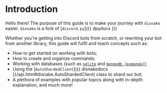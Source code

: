# Introduction

Hello there! The purpose of this guide is to make your journey with `disnake` easier. `disnake` is a fork of [`discord.py`]({{ dpydocs }})

Whether you're getting into Discord bots from scratch, or rewriting your bot from another library, this guide will fulfil and teach concepts such as:

- How to get started on working with bots;
- How to create and organize commands;
- Working with databases (such as [`sqlite`][sqlite-docs] and [`mongodb (pymongo)`][mongodb-docs]);
- Using the [`AutoShardedClient`]({{ disnakedocs }}/api.html#disnake.AutoShardedClient) class to shard our bot;
- A plethora of examples with popular topics along with in-depth explanation, and much more!



[sqlite-docs]: https://docs.python.org/3/library/sqlite3.html
[mongodb-docs]: https://pymongo.readthedocs.io/en/stable